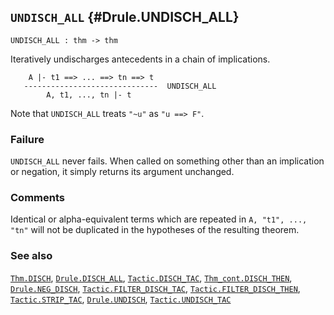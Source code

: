 ## `UNDISCH_ALL` {#Drule.UNDISCH_ALL}


```
UNDISCH_ALL : thm -> thm
```



Iteratively undischarges antecedents in a chain of implications.


    
        A |- t1 ==> ... ==> tn ==> t
       ------------------------------  UNDISCH_ALL
            A, t1, ..., tn |- t
    
Note that `UNDISCH_ALL` treats `"~u"` as `"u ==> F"`.

### Failure

`UNDISCH_ALL` never fails. When called on something other than an implication
or negation, it simply returns its argument unchanged.

### Comments

Identical or alpha-equivalent terms which are repeated in `A, "t1", ..., "tn"`
will not be duplicated in the hypotheses of the resulting theorem.

### See also

[`Thm.DISCH`](#Thm.DISCH), [`Drule.DISCH_ALL`](#Drule.DISCH_ALL), [`Tactic.DISCH_TAC`](#Tactic.DISCH_TAC), [`Thm_cont.DISCH_THEN`](#Thm_cont.DISCH_THEN), [`Drule.NEG_DISCH`](#Drule.NEG_DISCH), [`Tactic.FILTER_DISCH_TAC`](#Tactic.FILTER_DISCH_TAC), [`Tactic.FILTER_DISCH_THEN`](#Tactic.FILTER_DISCH_THEN), [`Tactic.STRIP_TAC`](#Tactic.STRIP_TAC), [`Drule.UNDISCH`](#Drule.UNDISCH), [`Tactic.UNDISCH_TAC`](#Tactic.UNDISCH_TAC)

